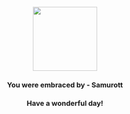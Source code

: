 <p align="center">
    <img src="https://raw.githubusercontent.com/PokeAPI/sprites/master/sprites/pokemon/503.png" width="150" height="150">
</p>
<h3 align="center">You were embraced by - <b>Samurott</b></h3>
<h3 align="center">Have a wonderful day!</h3>
